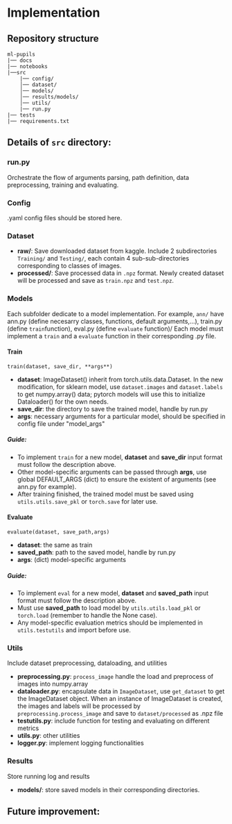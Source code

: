 # Implementation

## Repository structure
```
ml-pupils
|── docs
|── notebooks
|──src
    |── config/
    │── dataset/
    │── models/
    │── results/models/
    │── utils/
    |── run.py
|── tests
|── requirements.txt 
```

## Details of `src` directory:
### run.py
Orchestrate the flow of arguments parsing, path definition, data preprocessing, training and evaluating.

### Config
.yaml config files should be stored here.

### Dataset
- **raw/**: Save downloaded dataset from kaggle. Include 2 subdirectories `Training/` and `Testing/`, each contain 4 sub-sub-directories corresponding to classes of images.
- **processed/**: Save processed data in `.npz` format. Newly created dataset will be processed and save as `train.npz` and `test.npz`.

### Models
Each subfolder dedicate to a model implementation. For example, `ann/` have ann.py (define necesarry classes, functions, default arguments,...), train.py (define `train`function), eval.py (define `evaluate` function)/
Each model must implement a `train` and a `evaluate` function in their corresponding .py file.

#### Train
```
train(dataset, save_dir, **args**)
```
- **dataset**: ImageDataset() inherit from torch.utils.data.Dataset. In the new modification, for sklearn model, use `dataset.images` and `dataset.labels` to get numpy.array() data; pytorch models will use this to initialize Dataloader() for the own needs.
- **save_dir**: the directory to save the trained model, handle by run.py
- **args**: necessary arguments for a particular model, should be specified in config file under "model_args"

##### Guide: 
- To implement `train` for a new model, **dataset** and **save_dir** input format must follow the description above. 
- Other model-specific arguments can be passed through **args**, use global DEFAULT_ARGS (dict) to ensure the existent of arguments (see ann.py for example).
- After training finished, the trained model must be saved using `utils.utils.save_pkl` or `torch.save` for later use.

#### Evaluate
```
evaluate(dataset, save_path,args)
```
- **dataset**: the same as train
- **saved_path**: path to the saved model, handle by run.py
- **args**: (dict) model-specific arguments

##### Guide:
- To implement `eval` for a new model, **dataset** and **saved_path** input format must follow the description above. 
- Must use **saved_path** to load model by `utils.utils.load_pkl` or `torch.load` (remember to handle the None case).
- Any model-specific evaluation metrics should be implemented in `utils.testutils` and import before use.

### Utils
Include dataset preprocessing, dataloading, and utilities
- **preprocessing.py**: `process_image` handle the load and preprocess of images into numpy.array
- **dataloader.py**: encapsulate data in `ImageDataset`, use `get_dataset` to get the ImageDataset object. When an instance of ImageDataset is created, the images and labels will be processed by `preprocessing.process_image` and save to `dataset/processed` as .npz file  
- **testutils.py**: include function for testing and evaluating on different metrics
- **utils.py**: other utilities
- **logger.py**: implement logging functionalities

### Results
Store running log and results
- **models/**: store saved models in their corresponding directories.


## Future improvement:
